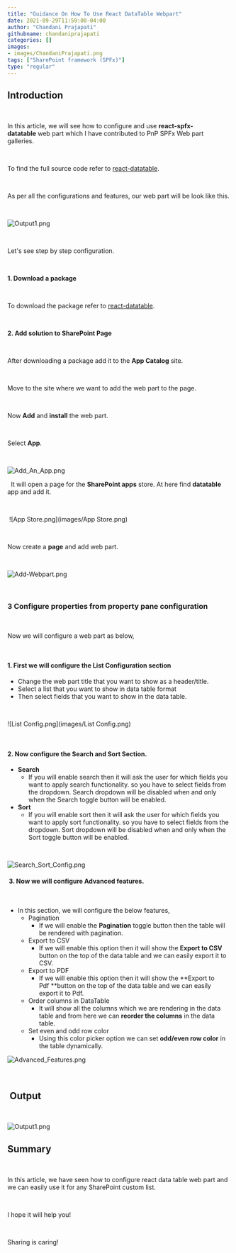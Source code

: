```yaml
---
title: "Guidance On How To Use React DataTable Webpart"
date: 2021-09-29T11:59:00-04:00
author: "Chandani Prajapati"
githubname: chandaniprajapati
categories: []
images:
- images/ChandaniPrajapati.png
tags: ["SharePoint framework (SPFx)"]
type: "regular"
---
```


## Introduction

 

In this article, we will see how to configure and
use **react-spfx-datatable** web part which I have contributed to PnP
SPFx Web part galleries. 

 

To find the full source code refer to
[react-datatable](https://github.com/pnp/sp-dev-fx-webparts/tree/main/samples/react-datatable).

 

As per all the configurations and features, our web part will be look
like this.

 

![Output1.png](images/Output1.png)

 

Let's see step by step configuration.

 

**1. Download a package**

 

To download the package refer to
[react-datatable](https://github.com/chandaniprajapati/react-datatable/blob/main/sharepoint/solution/react-datatable.sppkg).

 

**2. Add solution to SharePoint Page**

 

After downloading a package add it to the **App Catalog** site.

 

Move to the site where we want to add the web part to the page.

 

Now **Add** and **install** the web part.

 

Select  **App**.

 

![Add_An_App.png](images/Add_An_App.png)

 
It will open a page for the **SharePoint apps** store. At here find
**datatable** app and add it.

 

 ![App Store.png](images/App Store.png)

 

Now create a **page** and add web part.

 

![Add-Webpart.png](images/Add-Webpart.png)
 

 

### **3 Configure properties from property pane configuration** 

 

Now we will configure a web part as below,

 

#### 1. First we will configure the List Configuration section 

-   Change the web part title that you want to show as a header/title.
-   Select a list that you want to show in data table format
-   Then select fields that you want to show in the data table.

 

![List Config.png](images/List Config.png)

 

#### **2. Now configure the Search and Sort Section.** 

-   **Search**
    -   If you will enable search then it will ask the user for which
        fields you want to apply search functionality. so you have to
        select fields from the dropdown. Search dropdown will be
        disabled when and only when the Search toggle button will be
        enabled. 
-   **Sort**
    -   If you will enable sort then it will ask the user for which
        fields you want to apply sort functionality. so you have to
        select fields from the dropdown. Sort dropdown will be disabled
        when and only when the Sort toggle button will be enabled. 

 

![Search_Sort_Config.png](images/Search_Sort_Config.png)

####  3. Now we will configure Advanced features. 

 

-   In this section, we will configure the below features,
    -   Pagination
        -   If we will enable the **Pagination** toggle button then the
            table will be rendered with pagination.
    -   Export to CSV
        -   If we will enable this option then it will show the **Export
            to CSV** button on the top of the data table and we can
            easily export it to CSV.
    -   Export to PDF
        -   If we will enable this option then it will show the **Export
            to Pdf **button on the top of the data table and we can
            easily export it to Pdf.
    -   Order columns in DataTable
        -   It will show all the columns which we are rendering in the
            data table and from here we can **reorder the columns** in
            the data table.
    -   Set even and odd row color
        -   Using this color picker option we can set **odd/even row
            color** in the table dynamically.

![Advanced_Features.png](images/Advanced_Features.png)

 

##  Output

 

![Output1.png](images/Output1.png)
 

## Summary

 

In this article, we have seen how to configure react data table web part
and we can easily use it for any SharePoint custom list.

 

I hope it will help you!

 

Sharing is caring!

 